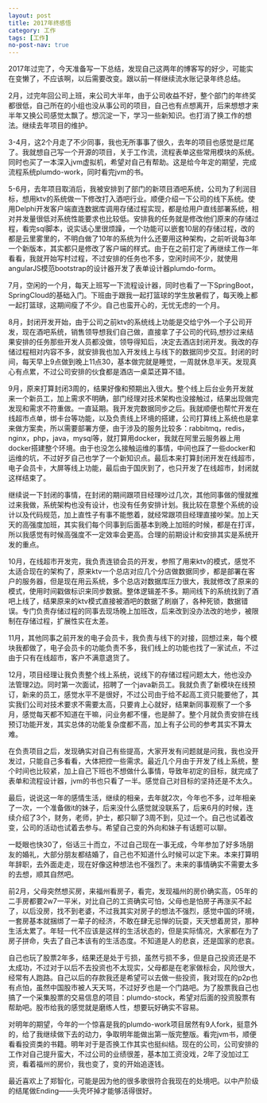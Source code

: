 ```yaml
---
layout: post
title: 2017年终感悟
category: 工作
tags: [工作]
no-post-nav: true
---
```


2017年过完了，今天准备写一下总结，发现自己这两年的博客写的好少，可能实在变懒了，不应该啊，以后需要改变。跟以前一样继续流水账记录年终总结。

2月，过完年回公司上班，来公司大半年，由于公司收益不好，整个部门的年终奖都很低，自己所在的小组也没从事公司的项目，自己也有点想离开，后来想想才来半年又换公司感觉太飘了。想沉淀一下，学习一些新知识。也打消了换工作的想法。继续去年项目的维护。

3-4月，这2个月走了不少同事，我也无所事事了很久，去年的项目也感觉是烂尾了。我就想自己写一个开源的项目，关于工作流，流程表单这些常用模块的系统。同时也买了一本深入jvm虚拟机，希望对自己有帮助。这是给今年定的期望，完成流程系统plumdo-work，同时看完jvm的书。

5-6月，去年项目取消后，我被安排到了部门的新项目酒吧系统，公司为了利润目标，想用ktv的系统做一下修改打入酒吧行业。顺便介绍一下公司的线下系统。使用Delphi开发客户端直连数据库调用存储过程实现，都是给用户直线部署系统，相对并发量很低对系统性能要求也比较低。安排我的任务就是修改他们原来的存储过程，看完sql脚本，说实话心里很烦躁，一个功能可以嵌套10层的存储过程，改的都是云里雾里的，不明白做了10年的系统为什么还要用这种架构，之前听说每3年一个新版本，其实都只是修改了客户端的样式。由于在之前打定了再继续工作一年看看，我就开始写村过程，不过安排的任务也不多，空闲时间不少，就使用angularJS模范bootstrap的设计器开发了表单设计器plumdo-form。

7月，空闲的一个月，每天上班写一下流程设计器，同时也看了一下SpringBoot，SpringCloud的基础入门。下班由于跟我一起打篮球的学生放暑假了，每天晚上都一起打篮球，这期间瘦了不少。自己也蛮开心的，无忧无虑的一个月。

8月，封闭开发开始，由于公司之前ktv的系统线上功能是交给宁外一个子公司开发，现在酒吧系统，销售领导想我们自己做，直接拿了子公司的代码,想抄过来结果安排的任务那些开发人员都没做，领导得知后，决定去酒店封闭开发。我改的存储过程相对内容不多，就安排我也加入开发线上与线下的数据同步交互。封闭的时间，每天早上9点做到晚上11点30，基本做完就是睡觉，一周就休息半天。发现真心有点累，不过公司安排的伙食都是酒店一桌菜还算不错。

9月，原来打算封闭3周的，结果好像和预期出入很大。整个线上后台业务开发就来一个新员工，加上需求不明确，部门经理对技术架构也没接触过，结果出现做完发现和需求不符重做。一直延期。我开发完数据同步之后。我就顺便也帮忙开发在线超市点单，绑卡台等功能，以及负责线上环境的搭建，公司打算线上系统也是拿来做方案卖，所以需要部署方便，由于涉及的服务比较多：rabbitmq，redis，nginx，php，java，mysql等，就打算用docker，我就在阿里云服务器上用docker搭建整个环境。由于也没怎么接触运维的事情，中间也踩了一些docker和运维的坑，不过好歹自己也学了一个新知识点。最后本来打算封闭开发在线超市，电子会员卡，大屏等线上功能，最后由于国庆到了，也只开发了在线超市，封闭就这样结束了。

继续说一下封闭的事情，在封闭的期间跟项目经理吵过几次，其他同事做的慢就推过来我做，系统架构也没有设计，也没有任务安排计划。我比较在意整个系统的设计以及代码规范，加上直性子有事不能憋着，就经常跟项目经理直接吵架。加上天天的高强度加班，其实我们每个同事到后面基本到晚上加班的时候，都是在打诨，所以我感觉有时候高强度不一定效率会更高。合理的前期设计和安排其实是系统开发的重点。

10月，在线超市开发完，我负责连锁会员的开发，参照了用来ktv的模式，感觉不太适合现在的架构了，原来ktv一个总店对应几个分店做数据同步，都是部署在客户的服务器，但是现在用云系统，多个总店对数据库压力很大，我就修改了原来的模式，使用时间戳做标识来同步数据。整体逻辑差不多。期间线下的系统找到了酒吧上线了，结果原来的ktv模式直接被酒吧的数据了刷崩了，各种死锁，数据错误。专门负责存储过程的同事去现场晚上加班改，后来改到没办法改的地步，被限制在存储过程，扩展性实在太差。

11月，其他同事之前开发的电子会员卡，我负责与线下的对接，回想过来，每个模块我都做了，电子会员卡的功能负责不多，我们线上的功能也找了一家试点，不过由于只有在线超市，客户不满意退货了。

12月，项目经理让我负责整个线上系统，说线下的存储过程问题太大，他也没办法管理2边。同时第一次面试，招聘了一个java新员工。我就负责了新模块在线预订，新来的员工，感觉水平不是很好，不过公司由于给不起高工资只能要他了，其实我们公司对技术要求不需要太高，只要肯上心就好，结果新同事观察了一个多月，感觉每天都不知道在干嘛，问业务都不懂，也是醉了。整个月就负责安排在线预订功能开发，其实总体的功能复杂度都不高，加上有子公司的参考其实不算太难。

在负责项目之后，发现确实对自己有些提高，大家开发有问题就是问我，我也没开发过，只能自己多看看，大体把控一些需求。最近几个月由于开发了线上系统，整个时间也比较紧，加上自己下班也不想做什么事情，导致年初定的目标，就完成了表单和流程设计器，jvm的书也只看了一半。感觉自己对目标的坚持还是不太久。

最后，说说这一年的感情生活，继续的相亲，去年就2次，今年也不多，过年相亲了一次，一个准备做it的妹子，后来没什么感觉就没联系了，后来6月的时候，连续介绍了3个，财务，老师，护士，都只聊了3周不到，见过一个。自己也试着改变，公司的活动也试着去参与。希望自己变的外向和妹子有话题可以聊。

一眨眼也快30了，俗话三十而立，不过自己现在一事无成，今年参加了好多场朋友的婚礼，大部分朋友都结婚了，自己也不知道什么时候可以定下来。本来打算明年辞职，去外面走走，现在好像这种想法也不强烈了。未来的事情确实不需要太多的去想，顺其自然吧。

前2月，父母突然想买房，来福州看房子，看完，发现福州的房价确实高，05年的二手房都要2w7一平米，对比自己的工资确实可怕，父母也是怕房子再涨买不起了，以后没房，找不到老婆，不过我其实对房子的想法不强烈，感觉中国的环境，一套房基本就捆绑了一辈子的经济，不敢在肆无忌惮的玩耍，天天想着房贷，那种生活太累了。年轻一代不应该是这样的生活状态的，但是实际情况，大家都在为了房子拼命，失去了自己本该有的生活态度。不知道是人的悲哀，还是国家的悲哀。

自己也玩了股票2年多，结果还是处于亏损，虽然亏损不多，但是自己投资还是不太成功，不过对于以后不去投资也不太现实，父母都是在老家做标会，风险很大，经常有人跑路。自己以后的存款我还是希望可以去做一些投资，我对现在的p2p也有点怕，虽然中国股市被人天天骂，不过好歹也是一个门路吧。为了股票我自己也搞了一个采集股票的交易信息的项目：plumdo-stock，希望对后面的投资股票有帮助吧。股市给我的感觉就是磨练人性，想要玩好确实不容易。

对明年的期望，今年的一个惊喜是我的plumdo-work项目居然有9人fork，挺意外的，给了我继续做下去的动力，争取明年能做出第一版完整版。看完jvm书，顺便看看投资类的书籍。明年对于是否换工作其实也挺纠结。现在的公司，公司安排的工作对自己提升蛮大，不过公司的业绩很差，基本加工资没戏，2年了没加过工资，看着福州的房价，我也变了，变的开始追逐钱。

最近喜欢上了郑智化，可能是因为他的很多歌很符合我现在的处境吧。以中产阶级的结尾做Ending——头壳坏掉才能够活得很好。



